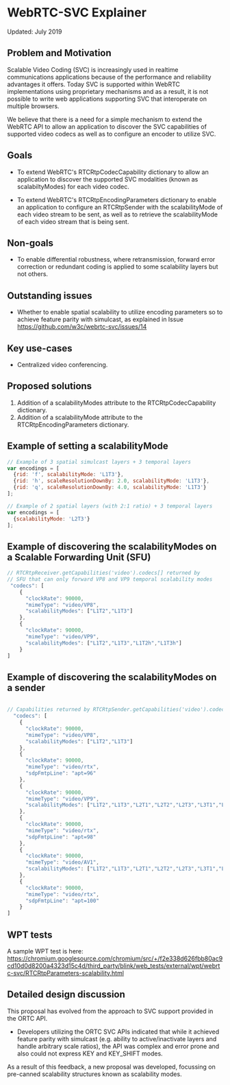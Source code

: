 # WebRTC-SVC Explainer

Updated: July 2019

## Problem and Motivation

Scalable Video Coding (SVC) is increasingly used in realtime communications
applications because of the performance and reliability advantages it offers. 
Today SVC is supported within WebRTC implementations using proprietary
mechanisms and as a result, it is not possible to write web applications
supporting SVC that interoperate on multiple browsers.

We believe that there is a need for a simple mechanism to extend the WebRTC API
to allow an application to discover the SVC capabilities of supported video
codecs as well as to configure an encoder to utilize SVC. 

## Goals

- To extend WebRTC's RTCRtpCodecCapability dictionary to allow an application
to discover the supported SVC modalities (known as scalabiltyModes) for each
video codec.

- To extend WebRTC's RTCRtpEncodingParameters dictionary to enable an
application to configure an RTCRtpSender with the scalabilityMode of each
video stream to be sent, as well as to retrieve the scalabilityMode of
each video stream that is being sent.

## Non-goals

- To enable differential robustness, where retransmission, forward error
correction or redundant coding is applied to some scalability layers
but not others.

## Outstanding issues

- Whether to enable spatial scalability to utilize encoding parameters so
to achieve feature parity with simulcast, as explained in Issue 
https://github.com/w3c/webrtc-svc/issues/14

## Key use-cases

- Centralized video conferencing.

## Proposed solutions

1. Addition of a scalabilityModes attribute to the RTCRtpCodecCapability dictionary.
2. Addition of a scalabilityMode attribute to the RTCRtpEncodingParameters dictionary.

## Example of setting a scalabilityMode

```javascript
// Example of 3 spatial simulcast layers + 3 temporal layers
var encodings = [
  {rid: 'f', scalabilityMode: 'L1T3'},
  {rid: 'h', scaleResolutionDownBy: 2.0, scalabilityMode: 'L1T3'},
  {rid: 'q', scaleResolutionDownBy: 4.0, scalabilityMode: 'L1T3'}
];

// Example of 2 spatial layers (with 2:1 ratio) + 3 temporal layers
var encodings = [
  {scalabilityMode: 'L2T3'}
];

```

## Example of discovering the scalabilityModes on a Scalable Forwarding Unit (SFU)

```javascript
// RTCRtpReceiver.getCapabilities('video').codecs[] returned by 
// SFU that can only forward VP8 and VP9 temporal scalability modes
 "codecs": [
    {
      "clockRate": 90000,
      "mimeType": "video/VP8",
      "scalabilityModes": ["L1T2","L1T3"]
    },
    {
      "clockRate": 90000,
      "mimeType": "video/VP9",
      "scalabilityModes": ["L1T2","L1T3","L1T2h","L1T3h"]
    }
]
```

## Example of discovering the scalabilityModes on a sender
```javascript

// Capabilities returned by RTCRtpSender.getCapabilities('video').codecs[]
  "codecs": [
    {
      "clockRate": 90000,
      "mimeType": "video/VP8",
      "scalabilityModes": ["L1T2","L1T3"]
    },
    {
      "clockRate": 90000,
      "mimeType": "video/rtx",
      "sdpFmtpLine": "apt=96"
    },
    {
      "clockRate": 90000,
      "mimeType": "video/VP9",
      "scalabilityModes": ["L1T2","L1T3","L2T1","L2T2","L2T3","L3T1","L3T2","L3T3","L1T2h","L1T3h","L2T1h","L2T2h","L2T3h","L3T1h","L3T2h","L3T3h"]
    },
    {
      "clockRate": 90000,
      "mimeType": "video/rtx",
      "sdpFmtpLine": "apt=98"
    },
    {
      "clockRate": 90000,
      "mimeType": "video/AV1",
      "scalabilityModes": ["L1T2","L1T3","L2T1","L2T2","L2T3","L3T1","L3T2","L3T3","L1T2h","L1T3h","L2T1h","L2T2h","L2T3h","L3T1h","L3T2h","L3T3h","S2T1","S2T2","S2T3","S3T1","S3T2","S3T3","S2T1h","S2T2h","S2T3h","S3T1h","S3T2h","S3T3h"]
    },
    {
      "clockRate": 90000,
      "mimeType": "video/rtx",
      "sdpFmtpLine": "apt=100"
    }
]
```

## WPT tests
A sample WPT test is here: https://chromium.googlesource.com/chromium/src/+/f2e338d626fbb80ac9cd10d0d8200a4323d15c4d/third_party/blink/web_tests/external/wpt/webrtc-svc/RTCRtpParameters-scalability.html

## Detailed design discussion

This proposal has evolved from the approach to SVC support provided in the ORTC API. 

- Developers utilizing the ORTC SVC APIs indicated that while it achieved feature
parity with simulcast (e.g. ability to active/inactivate layers and handle arbitrary
scale ratios), the API was complex and error prone and also could not express KEY
and KEY_SHIFT modes.

As a result of this feedback, a new proposal was developed, focussing on pre-canned
scalability structures known as scalability modes.
